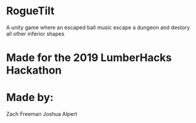 # RogueTilt
A unity game where an escaped ball music escape a dungeon and destory all other inferior shapes

# Made for the 2019 LumberHacks Hackathon

# Made by:
Zach Freeman
Joshua Alpert

